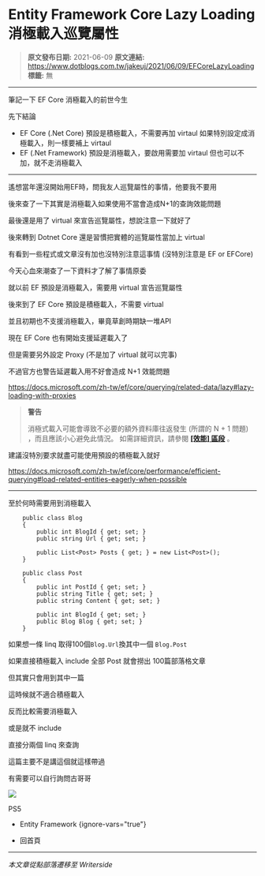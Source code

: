 # Entity Framework Core Lazy Loading 消極載入巡覽屬性

> **原文發布日期:** 2021-06-09
> **原文連結:** https://www.dotblogs.com.tw/jakeuj/2021/06/09/EFCoreLazyLoading
> **標籤:** 無

---

筆記一下 EF Core 消極載入的前世今生

先下結論

* EF Core (.Net Core)
  預設是積極載入，不需要再加 virtaul
  如果特別設定成消極載入，則一樣要補上 virtaul
* EF (.Net Framework)
  預設是消極載入，要啟用需要加 virtaul
  但也可以不加，就不走消極載入

---

遙想當年還沒開始用EF時，問我友人巡覽屬性的事情，他要我不要用

後來查了一下其實是消極載入如果使用不當會造成N+1的查詢效能問題

最後還是用了 virtual 來宣告巡覽屬性，想說注意一下就好了

後來轉到 Dotnet Core 還是習慣把實體的巡覽屬性當加上 virtual

有看到一些程式或文章沒有加也沒特別注意這事情 (沒特別注意是 EF or EFCore)

今天心血來潮查了一下資料才了解了事情原委

就以前 EF 預設是消極載入，需要用 virtual 宣告巡覽屬性

後來到了 EF Core 預設是積極載入，不需要 virtual

並且初期也不支援消極載入，畢竟草創時期缺一堆API

現在 EF Core 也有開始支援延遲載入了

但是需要另外設定 Proxy (不是加了 virtual 就可以完事)

不過官方也警告延遲載入用不好會造成 N+1 效能問題

<https://docs.microsoft.com/zh-tw/ef/core/querying/related-data/lazy#lazy-loading-with-proxies>

> **警告**
>
> 消極式載入可能會導致不必要的額外資料庫往返發生 (所謂的 N + 1 問題) ，而且應該小心避免此情況。 如需詳細資訊，請參閱 [**[效能] 區段**](https://docs.microsoft.com/zh-tw/ef/core/performance/efficient-querying#beware-of-lazy-loading) 。

建議沒特別要求就盡可能使用預設的積極載入就好

<https://docs.microsoft.com/zh-tw/ef/core/performance/efficient-querying#load-related-entities-eagerly-when-possible>

---

至於何時需要用到消極載入

```
    public class Blog
    {
        public int BlogId { get; set; }
        public string Url { get; set; }

        public List<Post> Posts { get; } = new List<Post>();
    }

    public class Post
    {
        public int PostId { get; set; }
        public string Title { get; set; }
        public string Content { get; set; }

        public int BlogId { get; set; }
        public Blog Blog { get; set; }
    }
```

如果想一條 linq 取得100個`Blog.Url`換其中一個 `Blog.Post`

如果直接積極載入 include 全部 Post 就會撈出 100篇部落格文章

但其實只會用到其中一篇

這時候就不適合積極載入

反而比較需要消極載入

或是就不 include

直接分兩個 linq 來查詢

這篇主要不是講這個就這樣帶過

有需要可以自行詢問古哥哥

![](https://card.psnprofiles.com/1/jakeuj.png)

PS5

* Entity Framework
{ignore-vars="true"}

* 回首頁

---

*本文章從點部落遷移至 Writerside*
